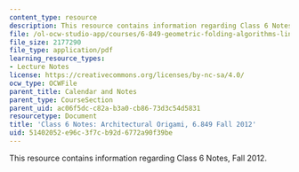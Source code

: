 ```yaml
---
content_type: resource
description: This resource contains information regarding Class 6 Notes, Fall 2012.
file: /ol-ocw-studio-app/courses/6-849-geometric-folding-algorithms-linkages-origami-polyhedra-fall-2012/51402052e96c3f7cb92d6772a90f39be_MIT6_849F12_C06.pdf
file_size: 2177290
file_type: application/pdf
learning_resource_types:
- Lecture Notes
license: https://creativecommons.org/licenses/by-nc-sa/4.0/
ocw_type: OCWFile
parent_title: Calendar and Notes
parent_type: CourseSection
parent_uid: ac06f5dc-c82a-b3a0-cb86-73d3c54d5831
resourcetype: Document
title: 'Class 6 Notes: Architectural Origami, 6.849 Fall 2012'
uid: 51402052-e96c-3f7c-b92d-6772a90f39be
---
```

This resource contains information regarding Class 6 Notes, Fall 2012.